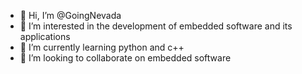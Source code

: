 - 👋 Hi, I’m @GoingNevada
- 👀 I’m interested in the development of embedded software and its applications
- 🌱 I’m currently learning python and c++
- 💞️ I’m looking to collaborate on embedded software

<!---
GoingNevada/GoingNevada is a ✨ special ✨ repository because its `README.md` (this file) appears on your GitHub profile.
You can click the Preview link to take a look at your changes.
--->
